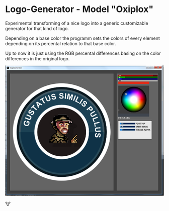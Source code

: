 # Logo-Generator - Model **"Oxiplox"**
 

Experimental transforming of a nice logo into a generic customizable generator for that kind of logo.

   Depending on a base color the programm sets the colors of every element depending on its percental relation to that base color.

Up to now it is just using the RGB percental differences basing on the color differences in the original logo.

<img src="documentation/screenshots/logoGenerator8.jpg">

:cow:




